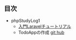 目次
---
- phpStudyLog1
    - [入門Laravelチュートリアル](https://www.hypertextcandy.com/laravel-tutorial-introduction)
    - TodoAppの作成 [git hub](https://github.com/mizuki-boc/TodoApp)